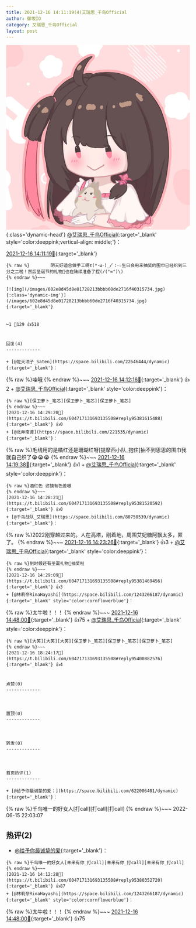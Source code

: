 ```yaml
---
title: 2021-12-16 14:11:19(4)艾瑞思_千鸟Official
author: 御坂IO
category: 艾瑞思_千鸟Official
layout: post
---
```


![img](/images/7e08840c56f251de28bdf766b647bd5fe9a5d50a.jpg){:class='dynamic-head'}
[@艾瑞思_千鸟Official](https://space.bilibili.com/1090010845/dynamic){:target='_blank' style='color:deeppink;vertical-align: middle;'}：

[2021-12-16 14:11:19🔗](https://t.bilibili.com/604717131693135508){:target='_blank'}

~~~
{% raw %}        阴天好适合做手工啊ε(*･ω･)_/ﾟ:･☆生日会用来抽奖的围巾已经织到三分之二啦！然后圣诞节的礼物🎁也在陆续准备了捏(/(°∞°)\)
{% endraw %}~~~

[![img](/images/602e8d45d8e01728213bbbb60de2716f40315734.jpg){:class='dynamic-img'}](/images/602e8d45d8e01728213bbbb60de2716f40315734.jpg){:target='_blank'}


↪️1 💬129 👍518


回复(4)
-------------

+ [@佐天泪子_Saten](https://space.bilibili.com/22646444/dynamic){:target='_blank'}：
~~~
{% raw %}哇哦
{% endraw %}~~~
[2021-12-16 14:12:16🔗](https://t.bilibili.com/604717131693135508#reply95380419504){:target='_blank'} 👍2
    + [@艾瑞思_千鸟Official](https://space.bilibili.com/1090010845/dynamic){:target='_blank' style='color:deeppink'}：
~~~
{% raw %}[保卫萝卜_笔芯][保卫萝卜_笔芯][保卫萝卜_笔芯]
{% endraw %}~~~
[2021-12-16 14:29:20🔗](https://t.bilibili.com/604717131693135508#reply95381615488){:target='_blank'} 👍0
+ [@北奔南渡](https://space.bilibili.com/221535/dynamic){:target='_blank'}：
~~~
{% raw %}毛线用的是橘红还是珊瑚红呀[提摩西小队_抱住]抽不到思思的围巾我就自己织了😭😭😭
{% endraw %}~~~
[2021-12-16 14:19:38🔗](https://t.bilibili.com/604717131693135508#reply95380843600){:target='_blank'} 👍1
    + [@艾瑞思_千鸟Official](https://space.bilibili.com/1090010845/dynamic){:target='_blank' style='color:deeppink'}：
~~~
{% raw %}酒红色 滤镜有色差嗷
{% endraw %}~~~
[2021-12-16 14:28:21🔗](https://t.bilibili.com/604717131693135508#reply95381520592){:target='_blank'} 👍0
+ [@千鸟战队_艾瑞思](https://space.bilibili.com/80750539/dynamic){:target='_blank'}：
~~~
{% raw %}2022刚穿越过来的。人在高塔，刚着地，周围艾妃糖阿飘太多，匿了。
{% endraw %}~~~
[2021-12-16 14:23:26🔗](https://t.bilibili.com/604717131693135508#reply95381159840){:target='_blank'} 👍3
    + [@艾瑞思_千鸟Official](https://space.bilibili.com/1090010845/dynamic){:target='_blank' style='color:deeppink'}：
~~~
{% raw %}到时候还有圣诞礼物🎁抽奖啦
{% endraw %}~~~
[2021-12-16 14:29:09🔗](https://t.bilibili.com/604717131693135508#reply95381469456){:target='_blank'} 👍3
+ [@林莉奈RinaHayashi](https://space.bilibili.com/1243266187/dynamic){:target='_blank' style='color:cornflowerblue'}：
~~~
{% raw %}太牛啦！！！
{% endraw %}~~~
[2021-12-16 14:48:00🔗](https://t.bilibili.com/604717131693135508#reply95382850592){:target='_blank'} 👍75
    + [@艾瑞思_千鸟Official](https://space.bilibili.com/1090010845/dynamic){:target='_blank' style='color:deeppink'}：
~~~
{% raw %}[大笑][大笑][大笑][保卫萝卜_笔芯][保卫萝卜_笔芯][保卫萝卜_笔芯]
{% endraw %}~~~
[2021-12-16 18:24:17🔗](https://t.bilibili.com/604717131693135508#reply95400882576){:target='_blank'} 👍4


点赞(0)
-------------



置顶(0)
-------------



转发(0)
-------------



首页热评(1)
-------------

+ [@给予你最诚挚的爱：](https://space.bilibili.com/622006401/dynamic){:target='_blank'}：
~~~
{% raw %}千鸟唯一的好女人[打call][打call][打call]
{% endraw %}~~~
2022-06-15 22:03:07


热评(2)
-------------

+ [@给予你最诚挚的爱](https://space.bilibili.com/622006401/dynamic){:target='_blank'}：
~~~
{% raw %}千鸟唯一的好女人[未来有你_打call][未来有你_打call][未来有你_打call]
{% endraw %}~~~
[2021-12-16 14:12:28🔗](https://t.bilibili.com/604717131693135508#reply95380352720){:target='_blank'} 👍87
+ [@林莉奈RinaHayashi](https://space.bilibili.com/1243266187/dynamic){:target='_blank' style='color:cornflowerblue'}：
~~~
{% raw %}太牛啦！！！
{% endraw %}~~~
[2021-12-16 14:48:00🔗](https://t.bilibili.com/604717131693135508#reply95382850592){:target='_blank'} 👍75


